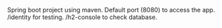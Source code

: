 Spring boot project using maven.
Default port (8080) to access the app.
/identity for testing.
/h2-console to check database.
